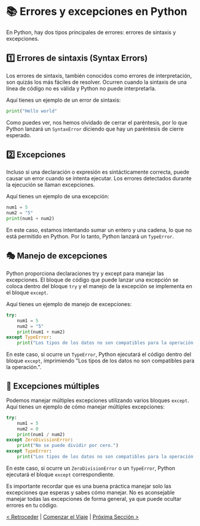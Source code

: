 # 📚 Errores y excepciones en Python

En Python, hay dos tipos principales de errores: errores de sintaxis y excepciones.

## 1️⃣ Errores de sintaxis (Syntax Errors)

Los errores de sintaxis, también conocidos como errores de interpretación, son quizás los más fáciles de resolver. Ocurren cuando la sintaxis de una línea de código no es válida y Python no puede interpretarla.

Aquí tienes un ejemplo de un error de sintaxis:

```python
print("Hello world"
```

Como puedes ver, nos hemos olvidado de cerrar el paréntesis, por lo que Python lanzará un `SyntaxError` diciendo que hay un paréntesis de cierre esperado.

## 2️⃣ Excepciones

Incluso si una declaración o expresión es sintácticamente correcta, puede causar un error cuando se intenta ejecutar. Los errores detectados durante la ejecución se llaman excepciones.

Aquí tienes un ejemplo de una excepción:

```python
num1 = 5
num2 = "5"
print(num1 + num2)
```

En este caso, estamos intentando sumar un entero y una cadena, lo que no está permitido en Python. Por lo tanto, Python lanzará un `TypeError`.

## 🎭 Manejo de excepciones

Python proporciona declaraciones try y except para manejar las excepciones. El bloque de código que puede lanzar una excepción se coloca dentro del bloque `try` y el manejo de la excepción se implementa en el bloque `except`.

Aquí tienes un ejemplo de manejo de excepciones:

```python
try:
    num1 = 5
    num2 = "5"
    print(num1 + num2)
except TypeError:
    print("Los tipos de los datos no son compatibles para la operación.")
```

En este caso, si ocurre un `TypeError`, Python ejecutará el código dentro del bloque `except`, imprimiendo "Los tipos de los datos no son compatibles para la operación.".

## 🏁 Excepciones múltiples

Podemos manejar múltiples excepciones utilizando varios bloques `except`. Aquí tienes un ejemplo de cómo manejar múltiples excepciones:

```python
try:
    num1 = 5
    num2 = 0
    print(num1 / num2)
except ZeroDivisionError:
    print("No se puede dividir por cero.")
except TypeError:
    print("Los tipos de los datos no son compatibles para la operación.")
```

En este caso, si ocurre un `ZeroDivisionError` o un `TypeError`, Python ejecutará el bloque `except` correspondiente.

Es importante recordar que es una buena práctica manejar solo las excepciones que esperas y sabes cómo manejar. No es aconsejable manejar todas las excepciones de forma general, ya que puede ocultar errores en tu código.

[< Retroceder](https://github.com/YonRasgg/Curso-de-Python-Desde-Cero/blob/main/9.%20Funciones/Ejercicios.md) | [Comenzar el Viaje](https://github.com/YonRasgg/Curso-de-Python-Desde-Cero/blob/main/10.%20GestionErrores/1.Errores.md) | [Próxima Sección >](https://github.com/YonRasgg/Curso-de-Python-Desde-Cero/blob/main/11.%20Programacion%20Orientada%20a%20Objetos/Introduccion.md)
